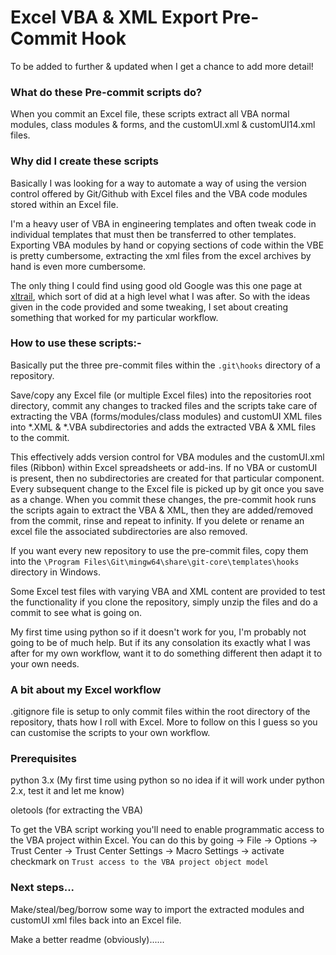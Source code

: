 # Excel VBA & XML Export Pre-Commit Hook

To be added to further & updated when I get a chance to add more detail!

### What do these Pre-commit scripts do?
When you commit an Excel file, these scripts extract all VBA normal modules, class modules & forms, and the customUI.xml & customUI14.xml files. 

### Why did I create these scripts
Basically I was looking for a way to automate a way of using the version control offered by Git/Github with Excel files and the VBA code modules stored within an Excel file. 

I'm a heavy user of VBA in engineering templates and often tweak code in individual templates that must then be transferred to other templates. Exporting VBA modules by hand or copying sections of code within the VBE is pretty cumbersome, extracting the xml files from the excel archives by hand is even more cumbersome.

The only thing I could find using good old Google was this one page at [xltrail](https://www.xltrail.com/blog/auto-export-vba-commit-hook), which sort of did at a high level what I was after. So with the ideas given in the code provided and some tweaking, I set about creating something that worked for my particular workflow. 

### How to use these scripts:-
Basically put the three pre-commit files within the `.git\hooks` directory of a repository.

Save/copy any Excel file (or multiple Excel files) into the repositories root directory, commit any changes to tracked files and the scripts take care of extracting the VBA (forms/modules/class modules) and customUI XML files into *.XML & *.VBA subdirectories and adds the extracted VBA & XML files to the commit. 

This effectively adds version control for VBA modules and the customUI.xml files (Ribbon) within Excel spreadsheets or add-ins. If no VBA or customUI is present, then no subdirectories are created for that particular component. Every subsequent change to the Excel file is picked up by git once you save as a change. When you commit these changes, the pre-commit hook runs the scripts again to extract the VBA & XML, then they are added/removed from the commit, rinse and repeat to infinity. If you delete or rename an excel file the associated subdirectories are also removed. 

If you want every new repository to use the pre-commit files, copy them into the `\Program Files\Git\mingw64\share\git-core\templates\hooks` directory in Windows.

Some Excel test files with varying VBA and XML content are provided to test the functionality if you clone the repository, simply unzip the files and do a commit to see what is going on.

My first time using python so if it doesn't work for you, I'm probably not going to be of much help. But if its any consolation its exactly what I was after for my own workflow, want it to do something different then adapt it to your own needs.

### A bit about my Excel workflow
.gitignore file is setup to only commit files within the root directory of the repository, thats how I roll with Excel. More to follow on this I guess so you can customise the scripts to your own workflow.

### Prerequisites
python 3.x (My first time using python so no idea if it will work under python 2.x, test it and let me know)

oletools (for extracting the VBA)

To get the VBA script working you'll need to enable programmatic access to the VBA project within Excel. You can do this by going -> File -> Options -> Trust Center -> Trust Center Settings -> Macro Settings -> activate checkmark on `Trust access to the VBA project object model`

### Next steps...
Make/steal/beg/borrow some way to import the extracted modules and customUI xml files back into an Excel file.

Make a better readme (obviously)......
